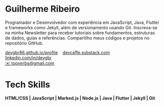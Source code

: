 # Guilherme Ribeiro

Programador e Desenvolvedor com experiência em JavaScript, Java, Flutter e frameworks como Jekyll, além de versionamento usando Git. Inscreva-se na minha Newsletter para receber tutoriais sobre fundamentos, estruturas de dados, guias e referências. Compartilho meus códigos e projetos no repositório GitHub.

<p align="left">
    <a href="https://devgbr86.github.io/profile/"> devgbr86.github.io/profile</a> &nbsp;&nbsp;
        <a href="https://devcaffe.substack.com/"> devcaffe.substack.com</a> &nbsp;&nbsp;
    <a href="https://www.linkedin.com/in/devgbr/"> linkedin.com/in/devgbr</a> &nbsp;&nbsp;
    <br><a href="mailto:topverbs@gmail.com">✉️ topverbs@gmail.com</a>
</p>



# Tech Skills


**HTML/CSS | JavaScript | Marked.js | Node.js | Java | Flutter | Jekyll | Git**



<br/>
